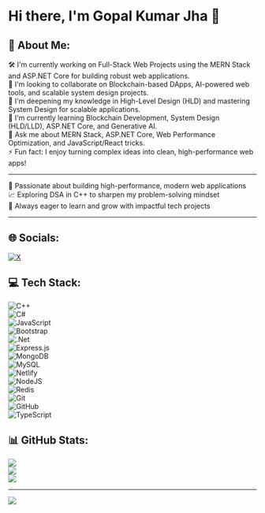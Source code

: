 # Hi there, I'm Gopal Kumar Jha 👋

## 💫 About Me:

🛠️ I'm currently working on Full-Stack Web Projects using the MERN Stack and ASP.NET Core for building robust web applications.  
🤝 I'm looking to collaborate on Blockchain-based DApps, AI-powered web tools, and scalable system design projects.  
🙌 I'm deepening my knowledge in High-Level Design (HLD) and mastering System Design for scalable applications.  
🌱 I'm currently learning Blockchain Development, System Design (HLD/LLD), ASP.NET Core, and Generative AI.  
💬 Ask me about MERN Stack, ASP.NET Core, Web Performance Optimization, and JavaScript/React tricks.  
⚡ Fun fact: I enjoy turning complex ideas into clean, high-performance web apps!

---

🚀 Passionate about building high-performance, modern web applications  
📈 Exploring DSA in C++ to sharpen my problem-solving mindset  
🎯 Always eager to learn and grow with impactful tech projects  

---

## 🌐 Socials:

[![X](https://img.shields.io/badge/X-black.svg?logo=X&logoColor=white)](https://x.com/Gopaljha04)

## 💻 Tech Stack:

![C++](https://img.shields.io/badge/c++-%2300599C.svg?style=for-the-badge&logo=c%2B%2B&logoColor=white)  
![C#](https://img.shields.io/badge/c%23-%23239120.svg?style=for-the-badge&logo=csharp&logoColor=white)  
![JavaScript](https://img.shields.io/badge/javascript-%23323330.svg?style=for-the-badge&logo=javascript&logoColor=%23F7DF1E)  
![Bootstrap](https://img.shields.io/badge/bootstrap-%238511FA.svg?style=for-the-badge&logo=bootstrap&logoColor=white)  
![.Net](https://img.shields.io/badge/.NET-5C2D91?style=for-the-badge&logo=.net&logoColor=white)  
![Express.js](https://img.shields.io/badge/express.js-%23404d59.svg?style=for-the-badge&logo=express&logoColor=%2361DAFB)  
![MongoDB](https://img.shields.io/badge/MongoDB-%234ea94b.svg?style=for-the-badge&logo=mongodb&logoColor=white)  
![MySQL](https://img.shields.io/badge/mysql-4479A1.svg?style=for-the-badge&logo=mysql&logoColor=white)  
![Netlify](https://img.shields.io/badge/netlify-%23000000.svg?style=for-the-badge&logo=netlify&logoColor=#00C7B7)  
![NodeJS](https://img.shields.io/badge/node.js-6DA55F?style=for-the-badge&logo=node.js&logoColor=white)  
![Redis](https://img.shields.io/badge/redis-%23DD0031.svg?style=for-the-badge&logo=redis&logoColor=white)  
![Git](https://img.shields.io/badge/git-%23F05033.svg?style=for-the-badge&logo=git&logoColor=white)  
![GitHub](https://img.shields.io/badge/github-%23121011.svg?style=for-the-badge&logo=github&logoColor=white)  
![TypeScript](https://img.shields.io/badge/typescript-%23007ACC.svg?style=for-the-badge&logo=typescript&logoColor=white)

## 📊 GitHub Stats:

![](https://github-readme-stats.vercel.app/api?username=gopaljha16&theme=neon&hide_border=false&include_all_commits=true&count_private=true)  
![](https://github-readme-streak-stats.herokuapp.com?user=gopaljha16&theme=neon&hide_border=false)  
![](https://github-readme-stats.vercel.app/api/top-langs/?username=gopaljha16&theme=neon&hide_border=false&layout=compact)

---

[![](https://visitcount.itsvg.in/api?id=gopaljha16&icon=0&color=0)](https://visitcount.itsvg.in)

